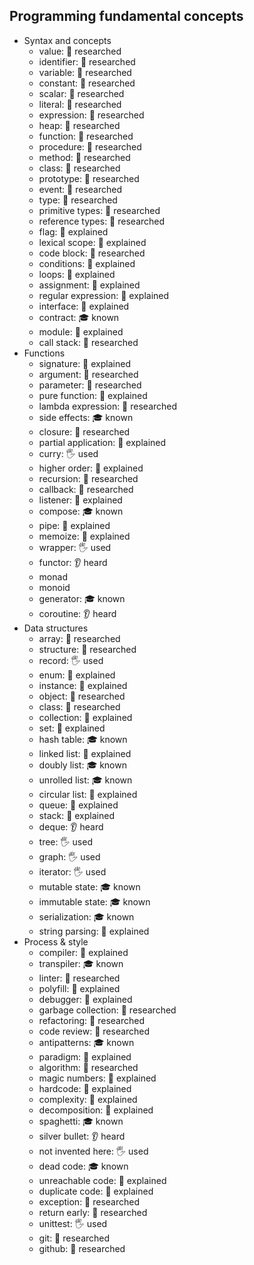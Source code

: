 ## Programming fundamental concepts

- Syntax and concepts
  - value: 🔬 researched
  - identifier: 🔬 researched
  - variable: 🔬 researched
  - constant: 🔬 researched
  - scalar: 🔬 researched
  - literal: 🔬 researched
  - expression: 🔬 researched
  - heap: 🔬 researched
  - function: 🔬 researched
  - procedure: 🔬 researched
  - method: 🔬 researched
  - class: 🔬 researched
  - prototype: 🔬 researched
  - event: 🔬 researched
  - type: 🔬 researched
  - primitive types: 🔬 researched
  - reference types: 🔬 researched
  - flag: 🙋 explained
  - lexical scope: 🙋 explained
  - code block: 🔬 researched
  - conditions: 🙋 explained
  - loops: 🙋 explained
  - assignment: 🙋 explained
  - regular expression: 🙋 explained
  - interface: 🙋 explained
  - contract: 🎓 known
  - module: 🙋 explained
  - call stack: 🔬 researched
- Functions
  - signature: 🙋 explained
  - argument: 🔬 researched
  - parameter: 🔬 researched
  - pure function: 🙋 explained
  - lambda expression: 🔬 researched
  - side effects: 🎓 known
  - closure: 🔬 researched
  - partial application: 🙋 explained
  - curry: 🖐️ used
  - higher order: 🙋 explained
  - recursion: 🔬 researched
  - callback: 🔬 researched
  - listener: 🙋 explained
  - compose: 🎓 known
  - pipe: 🙋 explained
  - memoize: 🙋 explained
  - wrapper: 🖐️ used
  - functor: 👂 heard
  - monad
  - monoid
  - generator: 🎓 known
  - coroutine: 👂 heard
- Data structures
  - array: 🔬 researched
  - structure: 🔬 researched
  - record: 🖐️ used
  - enum: 🙋 explained
  - instance: 🙋 explained
  - object: 🔬 researched
  - class: 🔬 researched
  - collection: 🙋 explained
  - set: 🙋 explained
  - hash table: 🎓 known
  - linked list: 🙋 explained
  - doubly list: 🎓 known
  - unrolled list: 🎓 known
  - circular list: 🙋 explained
  - queue: 🙋 explained
  - stack: 🙋 explained
  - deque: 👂 heard
  - tree: 🖐️ used
  - graph: 🖐️ used
  - iterator: 🖐️ used
  - mutable state: 🎓 known
  - immutable state: 🎓 known
  - serialization: 🎓 known
  - string parsing: 🙋 explained
- Process & style
  - compiler: 🙋 explained
  - transpiler: 🎓 known
  - linter: 🔬 researched
  - polyfill: 🙋 explained
  - debugger: 🙋 explained
  - garbage collection: 🔬 researched
  - refactoring: 🔬 researched
  - code review: 🔬 researched
  - antipatterns: 🎓 known
  - paradigm:  🙋 explained
  - algorithm:  🔬 researched
  - magic numbers: 🙋 explained
  - hardcode: 🙋 explained
  - complexity: 🙋 explained
  - decomposition: 🙋 explained
  - spaghetti: 🎓 known
  - silver bullet: 👂 heard
  - not invented here: 🖐️ used
  - dead code: 🎓 known
  - unreachable code: 🙋 explained
  - duplicate code: 🙋 explained
  - exception: 🔬 researched
  - return early: 🔬 researched
  - unittest: 🖐️ used
  - git: 🔬 researched
  - github: 🔬 researched
